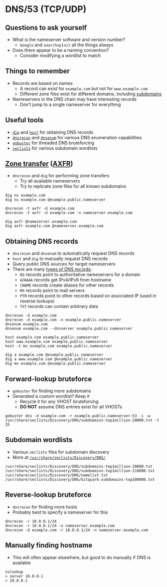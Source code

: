 # DNS/53 (TCP/UDP)

## Questions to ask yourself
  *  What is the nameserver software and version number?
      *  `Google` and `searchsploit` all the things always
  *  Does there appear to be a naming convention?
      *  Consider modifying a wordlist to match

## Things to remember
  *  Records are based on names
      *  A record can exist for `example.com` but not for `www.example.com`
      *  Different zone files exist for different domains, including [subdomains](https://datatracker.ietf.org/doc/html/rfc1034#section-3.1)
  *  Nameservers in the DNS chain may have interesting records
      *  Don't jump to a single nameserver for everything

## Useful tools
  *  [`dig`](https://linux.die.net/man/1/dig) and [`host`](https://linux.die.net/man/1/host) for obtaining DNS records
  *  [`dnsrecon`](https://github.com/darkoperator/dnsrecon) and [`dnsenum`](https://github.com/SparrowOchon/dnsenum2) for various DNS enumeration capabilities
  *  [`gobuster`](https://github.com/OJ/gobuster) for threaded DNS bruteforcing
  *  [`seclists`](https://github.com/danielmiessler/SecLists) for various subdomain wordlists

## [Zone transfer](https://en.wikipedia.org/wiki/DNS_zone_transfer) ([AXFR](https://datatracker.ietf.org/doc/html/rfc5936))
  *  `dnsrecon` and `dig` for performing zone transfers
      *  Try all available nameservers
      *  Try to replicate zone files for all known subdomains

```
dig ns example.com
dig ns example.com @example.public.nameserver
```

```
dnsrecon -t axfr -d example.com
dnsrecon -t axfr -d example.com -n nameserver.example.com
```

```
dig axfr @nameserver.example.com
dig axfr example.com @nameserver.example.com
```

## Obtaining DNS records
  *  `dnsrecon` and `dnsenum` to automatically request DNS records
  *  `host` and `dig` to manually request DNS records
  *  Query public DNS sources for target nameservers
  *  There are many [types of DNS records](https://datatracker.ietf.org/doc/html/rfc1035#section-3.2):
      *  `NS` records point to authoritative nameservers for a domain
      *  `A`/`AAAA` records get IPv4/IPv6 from hostname
      *  `CNAME` records create aliases for other records
      *  `MX` records point to mail servers
      *  `PTR` records point to other records based on associated IP (used in reverse lookups)
      *  `TXT` records can contain arbitrary data

```
dnsrecon -d example.com
dnsrecon -d example.com -n example.public.nameserver
dnsenum example.com
dnsenum example.com --dnsserver example.public.nameserver
```

```
host example.com example.public.nameserver
host www.example.com example.public.nameserver
host -t mx example.com example.public.nameserver
```

```
dig a example.com @example.public.nameserver
dig a www.example.com @example.public.nameserver
dig mx example.com @example.public.nameserver
```

## Forward-lookup bruteforce
  *  `gobuster` for finding more subdomains
  *  Generated a custom wordlist? Keep it
      *  Recycle it for any VHOST bruteforcing
      *  **DO NOT** assume DNS entries exist for all VHOSTs

```
gobuster dns -d example.com -r example.public.nameserver:53 -i -w /usr/share/seclists/Discovery/DNS/subdomains-top1million-20000.txt -t 35
```

## Subdomain wordlists
  *  Various `seclists` files for subdomain discovery
  *  More at [`/usr/share/seclists/Discovery/DNS/`](https://github.com/danielmiessler/SecLists/tree/master/Discovery/DNS)

```
/usr/share/seclists/Discovery/DNS/subdomains-top1million-20000.txt
/usr/share/seclists/Discovery/DNS/subdomains-top1million-110000.txt
/usr/share/seclists/Discovery/DNS/namelist.txt
/usr/share/seclists/Discovery/DNS/bitquark-subdomains-top100000.txt
```

## Reverse-lookup bruteforce
  *  `dnsrecon` for finding more hosts
  *  Probably best to specify a nameserver for this

```
dnsrecon -r 10.0.0.1/24
dnsrecon -r 10.0.0.1/24 -n nameserver.example.com
dnsrecon -d example.com -r 10.0.0.1/24 -n nameserver.example.com
```

## Manually finding hostname
  *  This will often appear elsewhere, but good to do manually if DNS is available

```
nslookup
> server 10.0.0.1
> 10.0.0.1
```
